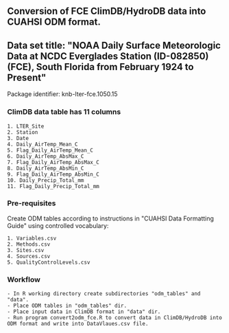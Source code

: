 ## Conversion of FCE ClimDB/HydroDB data into CUAHSI ODM format.

## Data set title: "NOAA Daily Surface Meteorologic Data at NCDC Everglades Station (ID-082850)(FCE), South Florida from February 1924 to Present"

Package identifier: knb-lter-fce.1050.15

### ClimDB data table has 11 columns
    1. LTER_Site
    2. Station
    3. Date
    4. Daily_AirTemp_Mean_C
    5. Flag_Daily_AirTemp_Mean_C
    6. Daily_AirTemp_AbsMax_C
    7. Flag_Daily_AirTemp_AbsMax_C
    8. Daily_AirTemp_AbsMin_C
    9. Flag_Daily_AirTemp_AbsMin_C
    10. Daily_Precip_Total_mm
    11. Flag_Daily_Precip_Total_mm

### Pre-requisites

Create ODM tables according to instructions in "CUAHSI Data Formatting Guide" using controlled vocabulary: 

    1. Variables.csv
    2. Methods.csv
    3. Sites.csv
    4. Sources.csv
    5. QualityControlLevels.csv 

### Workflow
    - In R working directory create subdirectories "odm_tables" and "data".
    - Place ODM tables in "odm_tables" dir.
    - Place input data in ClimDB format in "data" dir.
    - Run program convert2odm_fce.R to convert data in ClimDB/HydroDB into ODM format and write into DataVlaues.csv file.
